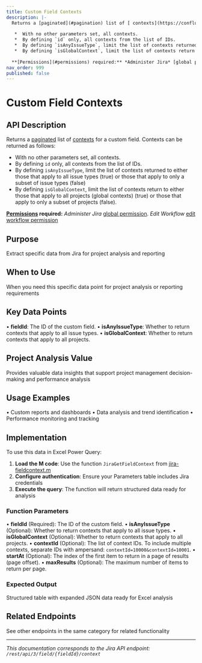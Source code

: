 ```yaml
---
title: Custom Field Contexts
description: |-
  Returns a [paginated](#pagination) list of [ contexts](https://confluence.atlassian.com/adminjiracloud/what-are-custom-field-contexts-991923859.html) for a custom field. Contexts can be returned as follows:
  
   *  With no other parameters set, all contexts.
   *  By defining `id` only, all contexts from the list of IDs.
   *  By defining `isAnyIssueType`, limit the list of contexts returned to either those that apply to all issue types (true) or those that apply to only a subset of issue types (false)
   *  By defining `isGlobalContext`, limit the list of contexts return to either those that apply to all projects (global contexts) (true) or those that apply to only a subset of projects (false).
  
  **[Permissions](#permissions) required:** *Administer Jira* [global permission](https://confluence.atlassian.com/x/x4dKLg). *Edit Workflow* [edit workflow permission](https://support.atlassian.com/jira-cloud-administration/docs/permissions-for-company-managed-projects/#Edit-Workflows)
nav_order: 999
published: false
---
```


# Custom Field Contexts

## API Description
Returns a [paginated](#pagination) list of [ contexts](https://confluence.atlassian.com/adminjiracloud/what-are-custom-field-contexts-991923859.html) for a custom field. Contexts can be returned as follows:

 *  With no other parameters set, all contexts.
 *  By defining `id` only, all contexts from the list of IDs.
 *  By defining `isAnyIssueType`, limit the list of contexts returned to either those that apply to all issue types (true) or those that apply to only a subset of issue types (false)
 *  By defining `isGlobalContext`, limit the list of contexts return to either those that apply to all projects (global contexts) (true) or those that apply to only a subset of projects (false).

**[Permissions](#permissions) required:** *Administer Jira* [global permission](https://confluence.atlassian.com/x/x4dKLg). *Edit Workflow* [edit workflow permission](https://support.atlassian.com/jira-cloud-administration/docs/permissions-for-company-managed-projects/#Edit-Workflows)

## Purpose
Extract specific data from Jira for project analysis and reporting

## When to Use
When you need this specific data point for project analysis or reporting requirements

## Key Data Points
• **fieldId**: The ID of the custom field.
• **isAnyIssueType**: Whether to return contexts that apply to all issue types.
• **isGlobalContext**: Whether to return contexts that apply to all projects.

## Project Analysis Value
Provides valuable data insights that support project management decision-making and performance analysis

## Usage Examples
• Custom reports and dashboards
• Data analysis and trend identification
• Performance monitoring and tracking

## Implementation
To use this data in Excel Power Query:

1. **Load the M code**: Use the function `JiraGetFieldContext` from [jira-fieldcontext.m](../assets/jira-fieldcontext.m)
2. **Configure authentication**: Ensure your Parameters table includes Jira credentials
3. **Execute the query**: The function will return structured data ready for analysis

### Function Parameters
• **fieldId** (Required): The ID of the custom field.
• **isAnyIssueType** (Optional): Whether to return contexts that apply to all issue types.
• **isGlobalContext** (Optional): Whether to return contexts that apply to all projects.
• **contextId** (Optional): The list of context IDs. To include multiple contexts, separate IDs with ampersand: `contextId=10000&contextId=10001`.
• **startAt** (Optional): The index of the first item to return in a page of results (page offset).
• **maxResults** (Optional): The maximum number of items to return per page.

### Expected Output
Structured table with expanded JSON data ready for Excel analysis

## Related Endpoints
See other endpoints in the same category for related functionality

---
*This documentation corresponds to the Jira API endpoint: `/rest/api/3/field/{fieldId}/context`*
